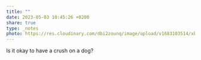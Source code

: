 ```yaml
---
title: ""
date: 2023-05-03 10:45:26 +0200
share: true
type: _notes
photo: https://res.cloudinary.com/dbi2zounq/image/upload/v1683103514/xbyuosimltk5nedl61ww.jpg
---
```

Is it okay to have a crush on a dog?
